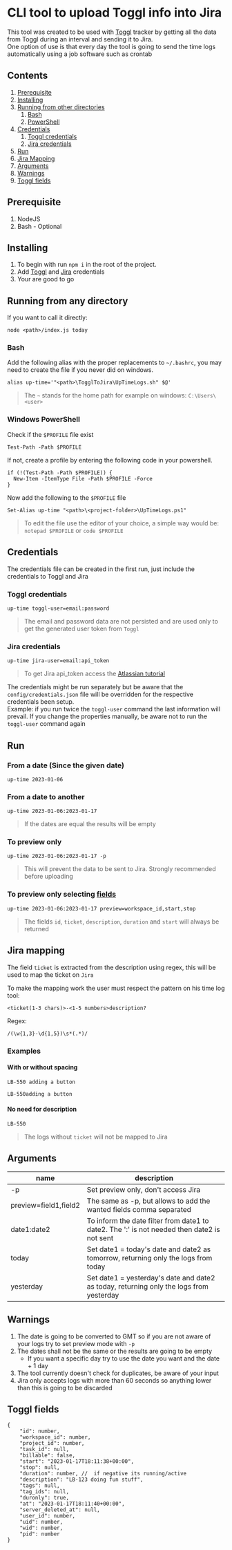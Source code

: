 # CLI tool to upload Toggl info into Jira
This tool was created to be used with [Toggl](https://toggl.com/track) tracker by getting all the data from Toggl during an interval and sending it to Jira.  
One option of use is that every day the tool is going to send the time logs automatically using a job software such as crontab

## Contents
1. [Prerequisite](#prerequisite)
1. [Installing](#installing)
1. [Running from other directories](#running-from-any-directory)
    1. [Bash](#bash)
    1. [PowerShell](#windows-powershell)
1. [Credentials](#credentials)
    1. [Toggl credentials](#toggl-credentials)
    1. [Jira credentials](#jira-credentials)
1. [Run](#run)
1. [Jira Mapping](#jira-mapping)
1. [Arguments](#arguments)
1. [Warnings](#warnings)
1. [Toggl fields](#toggl-fields)
 

## Prerequisite
1. NodeJS
1. Bash - Optional

## Installing
1. To begin with run `npm i` in the root of the project.
1. Add [Toggl](#toggl-credentials) and [Jira](#jira-credentials) credentials
1. Your are good to go

## Running from any directory
If you want to call it directly:
```
node <path>/index.js today
```

### Bash
Add the following alias with the proper replacements to `~/.bashrc`, you may need to create the file if you never did on windows.
```
alias up-time='"<path>\TogglToJira\UpTimeLogs.sh" $@'
```

> The `~` stands for the home path for example on windows: `C:\Users\<user>`

### Windows PowerShell
Check if the `$PROFILE` file exist
```
Test-Path -Path $PROFILE
```

If not, create a profile by entering the following code in your powershell.
```
if (!(Test-Path -Path $PROFILE)) {
  New-Item -ItemType File -Path $PROFILE -Force
}
```
Now add the following to the `$PROFILE` file

```
Set-Alias up-time "<path>\<project-folder>\UpTimeLogs.ps1"
```
>To edit the file use the editor of your choice, a simple way would be: `notepad $PROFILE` or `code $PROFILE`

## Credentials
The credentials file can be created in the first run, just include the credentials to Toggl and Jira

### Toggl credentials
```
up-time toggl-user=email:password
```
> The email and password data are not persisted and are used only to get the generated user token from `Toggl`

### Jira credentials
```
up-time jira-user=email:api_token
```
>To get Jira api_token access the [Atlassian tutorial](https://support.atlassian.com/atlassian-account/docs/manage-api-tokens-for-your-atlassian-account/)

The credentials might be run separately but be aware that the `config/credentials.json` file will be overridden for the respective credentials been setup.  
Example: if you run twice the `toggl-user` command the last information will prevail. If you change the properties manually, be aware not to run the `toggl-user` command again


## Run
### From a date (Since the given date)
```
up-time 2023-01-06
```

### From a date to another
```
up-time 2023-01-06:2023-01-17
```
> If the dates are equal the results will be empty

### To preview only
```
up-time 2023-01-06:2023-01-17 -p
```
> This will prevent the data to be sent to Jira. Strongly recommended before uploading

### To preview only selecting [fields](#toggl-fields)
```
up-time 2023-01-06:2023-01-17 preview=workspace_id,start,stop
```
> The fields `id`, `ticket`, `description`, `duration` and `start` will always be returned  

## Jira mapping
The field `ticket` is extracted from the description using regex, this will be used to map the ticket on `Jira` 

To make the mapping work the user must respect the pattern on his time log tool:
```
<ticket(1-3 chars)>-<1-5 numbers>description?
```
Regex:
```
/(\w{1,3}-\d{1,5})\s*(.*)/
```
### Examples
#### With or without spacing
```
LB-550 adding a button
```
```
LB-550adding a button
```
#### No need for description
```
LB-550
```
> The logs without `ticket` will not be mapped to Jira

## Arguments
| name | description |
|---|---|
| -p | Set preview only, don't access Jira |
| preview=field1,field2 | The same as -p, but allows to add the wanted fields comma separated |
| date1:date2 | To inform the date filter from date1 to date2. The ':' is not needed then date2 is not sent |
| today | Set date1 = today's date and date2 as tomorrow, returning only the logs from today |
| yesterday | Set date1 = yesterday's date and date2 as today, returning only the logs from yesterday |

## Warnings
1. The date is going to be converted to GMT so if you are not aware of your logs try to set preview mode with `-p`
1. The dates shall not be the same or the results are going to be empty
    - If you want a specific day try to use the date you want and the date + 1 day
1. The tool currently doesn't check for duplicates, be aware of your input
1. Jira only accepts logs with more than 60 seconds so anything lower than this is going to be discarded

## Toggl fields
```
{
    "id": number,
    "workspace_id": number,
    "project_id": number,
    "task_id": null,
    "billable": false,
    "start": "2023-01-17T18:11:38+00:00",
    "stop": null,
    "duration": number, //  if negative its running/active
    "description": "LB-123 doing fun stuff",
    "tags": null,
    "tag_ids": null,
    "duronly": true,
    "at": "2023-01-17T18:11:40+00:00",
    "server_deleted_at": null,
    "user_id": number,
    "uid": number,
    "wid": number,
    "pid": number
}
```